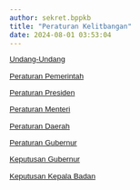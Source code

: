 ```yaml
---
author: sekret.bppkb
title: "Peraturan Kelitbangan"
date: 2024-08-01 03:53:04
---
```


<p style="margin: 0cm; line-height: 1.1;"><span style="font-size: 10pt; font-family: arial, helvetica, sans-serif; color: black;"><a href="/master-peraturan-kelitbangan/undang-undang"><span style="vertical-align: inherit;"><span style="vertical-align: inherit;">Undang-Undang</span></span></a></span></p>

<p style="margin: 0cm; line-height: 1.1;"><span style="font-family: arial, helvetica, sans-serif; font-size: 10pt;">&nbsp;</span></p>

<p style="margin: 0cm; line-height: 1.1;"><span style="font-size: 10pt; font-family: arial, helvetica, sans-serif; color: black;"><a href="/master-peraturan-kelitbangan/peraturan-pemerintah"><span style="vertical-align: inherit;"><span style="vertical-align: inherit;">Peraturan Pemerintah</span></span></a></span></p>

<p style="margin: 0cm; line-height: 1.1;"><span style="font-family: arial, helvetica, sans-serif; font-size: 10pt;">&nbsp;</span></p>

<p style="margin: 0cm; line-height: 1.1;"><span style="font-size: 10pt; font-family: arial, helvetica, sans-serif; color: black;"><a href="/master-peraturan-kelitbangan/peraturan-presiden"><span style="vertical-align: inherit;"><span style="vertical-align: inherit;">Peraturan Presiden</span></span></a></span></p>

<p style="margin: 0cm; line-height: 1.1;"><span style="font-family: arial, helvetica, sans-serif; font-size: 10pt;">&nbsp;</span></p>

<p style="margin: 0cm; line-height: 1.1;"><span style="font-size: 10pt; font-family: arial, helvetica, sans-serif; color: black;"><a href="/master-peraturan-kelitbangan/peraturan-menteri"><span style="vertical-align: inherit;"><span style="vertical-align: inherit;">Peraturan Menteri</span></span></a></span></p>

<p style="margin: 0cm; line-height: 1.1;"><span style="font-family: arial, helvetica, sans-serif; font-size: 10pt;">&nbsp;</span></p>

<p style="margin: 0cm; line-height: 1.1;"><span style="font-size: 10pt; font-family: arial, helvetica, sans-serif; color: black;"><a href="/master-peraturan-kelitbangan/peraturan-daerah"><span style="vertical-align: inherit;"><span style="vertical-align: inherit;">Peraturan Daerah</span></span></a></span></p>

<p style="margin: 0cm; line-height: 1.1;"><span style="font-family: arial, helvetica, sans-serif; font-size: 10pt;">&nbsp;</span></p>

<p style="margin: 0cm; line-height: 1.1;"><span style="font-size: 10pt; font-family: arial, helvetica, sans-serif; color: black;"><a href="/master-peraturan-kelitbangan/peraturan-gubernur"><span style="vertical-align: inherit;"><span style="vertical-align: inherit;">Peraturan Gubernur</span></span></a></span></p>

<p style="margin: 0cm; line-height: 1.1;"><span style="font-family: arial, helvetica, sans-serif; font-size: 10pt;">&nbsp;</span></p>

<p style="margin: 0cm; line-height: 1.1;"><span style="font-size: 10pt; font-family: arial, helvetica, sans-serif; color: black;"><a href="/master-peraturan-kelitbangan/keputusan-gubernur"><span style="vertical-align: inherit;"><span style="vertical-align: inherit;">Keputusan Gubernur</span></span></a></span></p>

<p style="margin: 0cm; line-height: 1.1;"><span style="font-family: arial, helvetica, sans-serif; font-size: 10pt;">&nbsp;</span></p>

<p style="margin: 0cm; line-height: 1.1;"><span style="font-size: 10pt; font-family: arial, helvetica, sans-serif; color: black;"><a href="/master-peraturan-kelitbangan/keputusan-kepala-badan"><span style="vertical-align: inherit;"><span style="vertical-align: inherit;">Keputusan Kepala Badan</span></span></a></span></p>

<p style="margin: 0cm; line-height: 1.1;"><span style="font-family: arial, helvetica, sans-serif; font-size: 10pt;">&nbsp;</span></p>

